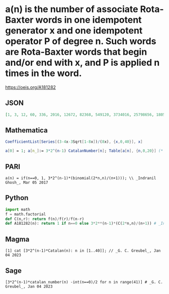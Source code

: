 # a\(n\) is the number of associate Rota\-Baxter words in one idempotent generator x and one idempotent operator P of degree n\. Such words are Rota\-Baxter words that begin and/or end with x, and P is applied n times in the word\.
https://oeis.org/A181282
## JSON
```JSON
[1, 3, 12, 60, 336, 2016, 12672, 82368, 549120, 3734016, 25798656, 180590592, 1278025728, 9128755200, 65727037440, 476521021440, 3475800391680, 25489202872320, 187815179059200, 1389832325038080, 10324468700282880]
```
## Mathematica
```Mathematica
CoefficientList[Series[(3-4x-3Sqrt[1-8x])/(8x), {x,0,40}], x]
```
```Mathematica
a[0] = 1; a[n_]:= 3*2^(n-1) CatalanNumber[n]; Table[a[n], {n,0,20}] (* _Indranil Ghosh_, Mar 05 2017 *)
```
## PARI
```PARI
a(n) = if(n==0, 1, 3*2^(n-1)*(binomial(2*n,n)/(n+1))); \\ _Indranil Ghosh_, Mar 05 2017
```
## Python
```Python
import math
f = math.factorial
def C(n,r): return f(n)/f(r)/f(n-r)
def A181282(n): return 1 if n==0 else 3*2**(n-1)*(C(2*n,n)/(n+1)) # _Indranil Ghosh_, Mar 05 2017
```
## Magma
```Magma
[1] cat [3*2^(n-1)*Catalan(n): n in [1..40]]; // _G. C. Greubel_, Jan 04 2023
```
## Sage
```Sage
[3*2^(n-1)*catalan_number(n) -int(n==0)/2 for n in range(41)] # _G. C. Greubel_, Jan 04 2023
```
